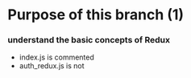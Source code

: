 # Purpose of this branch (1)

### understand the basic concepts of Redux

* index.js is commented
* auth_redux.js is not